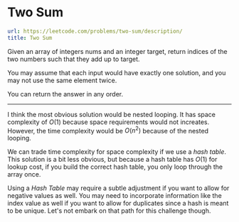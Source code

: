 # Two Sum

```yaml
url: https://leetcode.com/problems/two-sum/description/
title: Two Sum
```

Given an array of integers nums and an integer target, return indices of the two numbers such that they add up to target.

You may assume that each input would have exactly one solution, and you may not use the same element twice.

You can return the answer in any order.

---

I think the most obvious solution would be nested looping.
It has space complexity of $O(1)$ because space requirements would not increates.
However, the time complexity would be $O(n^2)$ because of the nested looping.

We can trade time complexity for space complexity if we use a _hash table_.
This solution is a bit less obvious, but because a hash table has $O(1)$ for lookup cost, if you build the correct hash table, you only loop through the array once.

Using a _Hash Table_ may require a subtle adjustment if you want to allow for negative values as well.
You may need to incorporate information like the index value as well if you want to allow for duplicates since a hash is meant to be unique.
Let's not embark on that path for this challenge though.
